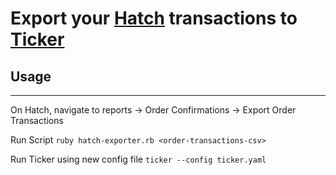 # Export your [Hatch](https://www.hatchinvest.nz/) transactions to [Ticker](https://github.com/achannarasappa/ticker)

## Usage
---
On Hatch, navigate to reports -> Order Confirmations -> Export Order Transactions

Run Script
`ruby hatch-exporter.rb <order-transactions-csv>`

Run Ticker using new config file
`ticker --config ticker.yaml`

